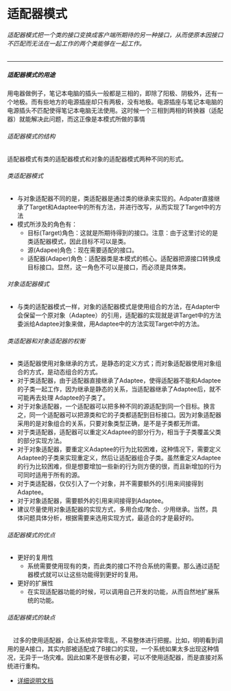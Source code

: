 # 适配器模式
###### 适配器模式把一个类的接口变换成客户端所期待的另一种接口，从而使原本因接口不匹配而无法在一起工作的两个类能够在一起工作。
***
##### 适配器模式的用途
用电器做例子，笔记本电脑的插头一般都是三相的，即除了阳极、阴极外，还有一个地极。而有些地方的电源插座却只有两极，没有地极。电源插座与笔记本电脑的电源插头不匹配使得笔记本电脑无法使用。这时候一个三相到两相的转换器（适配器）就能解决此问题，而这正像是本模式所做的事情
###### 适配器模式的结构
适配器模式有类的适配器模式和对象的适配器模式两种不同的形式。
###### 类适配器模式
* 与对象适配器不同的是，类适配器是通过类的继承来实现的。Adpater直接继承了Target和Adaptee中的所有方法，并进行改写，从而实现了Target中的方法
* 模式所涉及的角色有：
    * 目标(Target)角色：这就是所期待得到的接口。注意：由于这里讨论的是类适配器模式，因此目标不可以是类。
    * 源(Adapee)角色：现在需要适配的接口。
    * 适配器(Adaper)角色：适配器类是本模式的核心。适配器把源接口转换成目标接口。显然，这一角色不可以是接口，而必须是具体类。  
###### 对象适配器模式
* 与类的适配器模式一样，对象的适配器模式是使用组合的方法，在Adapter中会保留一个原对象（Adaptee）的引用，适配器的实现就是讲Target中的方法委派给Adaptee对象来做，用Adaptee中的方法实现Target中的方法。
###### 类适配器和对象适配器的权衡
* 类适配器使用对象继承的方式，是静态的定义方式；而对象适配器使用对象组合的方式，是动态组合的方式。
* 对于类适配器，由于适配器直接继承了Adaptee，使得适配器不能和Adaptee的子类一起工作，因为继承是静态的关系，当适配器继承了Adaptee后，就不可能再去处理  Adaptee的子类了。
* 对于对象适配器，一个适配器可以把多种不同的源适配到同一个目标。换言之，同一个适配器可以把源类和它的子类都适配到目标接口。因为对象适配器采用的是对象组合的关系，只要对象类型正确，是不是子类都无所谓。
* 对于类适配器，适配器可以重定义Adaptee的部分行为，相当于子类覆盖父类的部分实现方法。
* 对于对象适配器，要重定义Adaptee的行为比较困难，这种情况下，需要定义Adaptee的子类来实现重定义，然后让适配器组合子类。虽然重定义Adaptee的行为比较困难，但是想要增加一些新的行为则方便的很，而且新增加的行为可同时适用于所有的源。
* 对于类适配器，仅仅引入了一个对象，并不需要额外的引用来间接得到Adaptee。
* 对于对象适配器，需要额外的引用来间接得到Adaptee。
* 建议尽量使用对象适配器的实现方式，多用合成/聚合、少用继承。当然，具体问题具体分析，根据需要来选用实现方式，最适合的才是最好的。
###### 适配器模式的优点
* 更好的复用性
    * 系统需要使用现有的类，而此类的接口不符合系统的需要。那么通过适配器模式就可以让这些功能得到更好的复用。
* 更好的扩展性
    * 在实现适配器功能的时候，可以调用自己开发的功能，从而自然地扩展系统的功能。
###### 适配器模式的缺点
　过多的使用适配器，会让系统非常零乱，不易整体进行把握。比如，明明看到调用的是A接口，其实内部被适配成了B接口的实现，一个系统如果太多出现这种情况，无异于一场灾难。因此如果不是很有必要，可以不使用适配器，而是直接对系统进行重构。
* [详细说明文档](http://www.cnblogs.com/java-my-life/archive/2012/04/13/2442795.html)